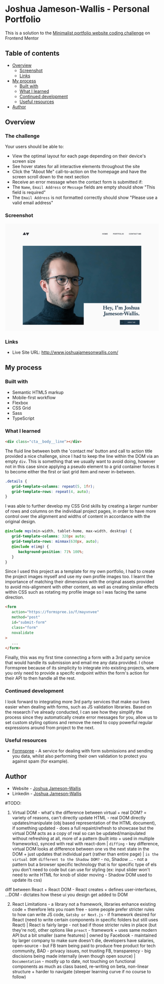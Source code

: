 # Joshua Jameson-Wallis - Personal Portfolio

This is a solution to the [Minimalist portfolio website coding challenge](https://www.frontendmentor.io/challenges/minimalist-portfolio-website-LMy-ZRyiE) on Frontend Mentor

## Table of contents

-  [Overview](#overview)
   -  [Screenshot](#screenshot)
   -  [Links](#links)
-  [My process](#my-process)
   -  [Built with](#built-with)
   -  [What I learned](#what-i-learned)
   -  [Continued development](#continued-development)
   -  [Useful resources](#useful-resources)
-  [Author](#author)

## Overview

### The challenge

Your users should be able to:

-  View the optimal layout for each page depending on their device's screen size
-  See hover states for all interactive elements throughout the site
-  Click the "About Me" call-to-action on the homepage and have the screen scroll down to the next section
-  Receive an error message when the contact form is submitted if:
-  The `Name`, `Email Address` or `Message` fields are empty should show "This field is required"
-  The `Email Address` is not formatted correctly should show "Please use a valid email address"

### Screenshot

![](./screenshot.png)

### Links

-  Live Site URL: http://www.joshuajamesonwallis.com/

## My process

### Built with

-  Semantic HTML5 markup
-  Mobile-first workflow
-  Flexbox
-  CSS Grid
-  Sass
-  TypeScript

### What I learned

```html
<div class="cta__body__line"></div>
```

The fluid line between both the 'contact me' button and call to action title provided a nice challenge, since I had to keep the line within the DOM via an empty `div`. This is something that we usually want to avoid doing, however not in this case since applying a pseudo element to a grid container forces it to become either the first or last grid item and never in-between.

```scss
.details {
   grid-template-columns: repeat(5, 1fr);
   grid-template-rows: repeat(4, auto);
}
```

I was able to further develop my CSS Grid skills by creating a larger number of rows and columns on the individual project pages, in order to have more control over the alignment and widths of content in accordance with the original design.

```scss
@include mqs(min-width, tablet-home, max-width, desktop) {
   grid-template-columns: 320px auto;
   grid-template-rows: minmax(630px, auto);
   @include e(img) {
      background-position: 71% 100%;
   }
}
```

Since I used this project as a template for my own portfolio, I had to create the project images myself and use my own profile images too. I learnt the importance of matching their dimensions with the original assets provided to avoid mis-alignment with other content, as well as creating similar effects within CSS such as rotating my profile image so I was facing the same direction.

```html
<form
   action="https://formspree.io/f/mayvnvee"
   method="post"
   id="submit-form"
   class="form"
   novalidate
>
   ...
</form>
```

Finally, this was my first time connecting a form with a 3rd party service that would handle its submission and email me any data provided. I chose Formspree because of its simplicity to integrate into existing projects, where you only need to provide a specifc endpoint within the form's action for their API to then handle all the rest.

### Continued development

I look forward to integrating more 3rd party services that make our lives easier when dealing with forms, such as JS validation libraries. Based on the research I've already conducted, I can see how they simplify the process since they automatically create error messages for you, allow us to set custom styling options and remove the need to copy powerful regular expressions around from project to the next.

### Useful resources

-  [Formspree](https://formspree.io/) - A service for dealing with form submissions and sending you data, whilst also performing their own validation to protect you against spam (for example).

## Author

-  Website - [Joshua Jameson-Wallis](https://www.joshuajamesonwallis.com/)
-  Linkedin - [Joshua Jameson-Wallis](https://www.linkedin.com/in/joshua-jameson-wallis/)

#TODO:

1. Virtual DOM - what's the difference between virtual + real DOM? = variety of reasons, can't directly update HTML - real DOM directly updates/manipulate (obj based representation of the HTML document), if something updated - does a full repaint/refresh to showcase but the virtual DOM acts as a copy of real so can be updated/manipulated without refreshing at all, more of a pattern (built into + used in multiple frameworks), synced with real with react-dom | `diffing` - key difference, virtual DOM looks at difference between one vs the next state in the DOM + just updates that individual part (rather than entire page) | `is the virtual DOM different to the Shadow DOM?` - no, Shadow ... - not a pattern but a browser specific technology that is for specific type of els you don't need to code but can use for styling (ex: input slider won't need to write HTML for knob of slider moving - Shadow DOM used to update its css)

diff between React + React DOM - React creates + defines user-interfaces, ...DOM - dictates how these ui you design get added to DOM

2. React Limitations - a library not a framework, libraries enhance existing code + therefore lets you roam free - some people prefer stricter rules to how can write JS code, `Gatsby or Next.js` - if framework desired for React (need to write certain components in specific folders but still uses React) | React is fairly large - not bad if those stricter rules in place (but they're not), other options like `preact` - framework + uses same modern API but a bit smaller (same features) | owned by Facebook - maintained by larger company to make sure doesn't die, developers have salaries, open-source - but FB team being paid to produce free product for tech community, BAD - privacy issues, not trusting FB, transparency - big discisions being made internally (even though open source) | `Documentation` - mostly up to date, not touching on functional components as much as class based, re-writing on beta, non-linear structure + harder to navigate (steeper learning curve if no course to follow)
